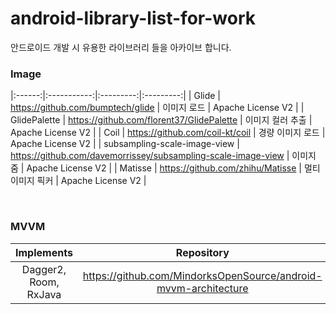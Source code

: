 # android-library-list-for-work
안드로이드 개발 시 유용한 라이브러리 들을 아카이브 합니다.


### Image
|:------:|:-----------:|:---------:|:---------:|
| Glide | https://github.com/bumptech/glide | 이미지 로드 | Apache License V2 |
| GlidePalette | https://github.com/florent37/GlidePalette | 이미지 컬러 추출 | Apache License V2 | 
| Coil | https://github.com/coil-kt/coil | 경량 이미지 로드 | Apache License V2 | 
| subsampling-scale-image-view | https://github.com/davemorrissey/subsampling-scale-image-view | 이미지 줌 | Apache License V2 |
| Matisse | https://github.com/zhihu/Matisse | 멀티 이미지 픽커 | Apache License V2 |

<br>

### MVVM
| Implements | Repository | Licence |
|:------:|:-----------:|:---------:|
| Dagger2, Room, RxJava | https://github.com/MindorksOpenSource/android-mvvm-architecture | Apache License V2 |
